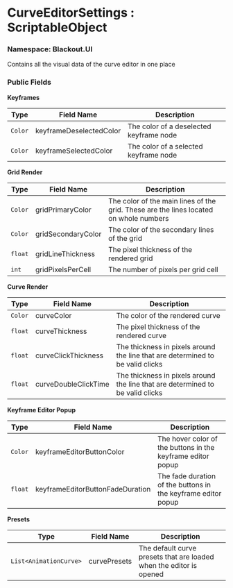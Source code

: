 # CurveEditorSettings : ScriptableObject
### Namespace: Blackout.UI


Contains all the visual data of the curve editor in one place


 ### Public Fields

 **Keyframes**

 | Type | Field Name | Description |
| --- | --- | --- |
| `Color` | keyframeDeselectedColor | The color of a deselected keyframe node |
| `Color` | keyframeSelectedColor | The color of a selected keyframe node |

 **Grid Render**

 | Type | Field Name | Description |
| --- | --- | --- |
| `Color` | gridPrimaryColor | The color of the main lines of the grid. These are the lines located on whole numbers |
| `Color` | gridSecondaryColor | The color of the secondary lines of the grid |
| `float` | gridLineThickness | The pixel thickness of the rendered grid |
| `int` | gridPixelsPerCell | The number of pixels per grid cell |

 **Curve Render**

 | Type | Field Name | Description |
| --- | --- | --- |
| `Color` | curveColor | The color of the rendered curve |
| `float` | curveThickness | The pixel thickness of the rendered curve |
| `float` | curveClickThickness | The thickness in pixels around the line that are determined to be valid clicks |
| `float` | curveDoubleClickTime | The thickness in pixels around the line that are determined to be valid clicks |

 **Keyframe Editor Popup**

 | Type | Field Name | Description |
| --- | --- | --- |
| `Color` | keyframeEditorButtonColor | The hover color of the buttons in the keyframe editor popup |
| `float` | keyframeEditorButtonFadeDuration | The fade duration of the buttons in the keyframe editor popup |

 **Presets**

 | Type | Field Name | Description |
| --- | --- | --- |
| `List<AnimationCurve>` | curvePresets | The default curve presets that are loaded when the editor is opened |
